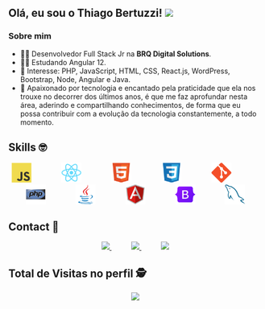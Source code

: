 ## Olá, eu sou o Thiago Bertuzzi! <img src="https://raw.githubusercontent.com/iampavangandhi/iampavangandhi/master/gifs/Hi.gif" width="30px"></h2>

### Sobre mim

- 👨‍💻 Desenvolvedor Full Stack Jr na **BRQ Digital Solutions**.
- 👨‍🎓 Estudando Angular 12.
- 🎯 Interesse: PHP, JavaScript, HTML, CSS, React.js, WordPress, Bootstrap, Node, Angular e Java.
- 🦊 Apaixonado por tecnologia e encantado pela praticidade que ela nos trouxe no decorrer dos últimos anos, é que me faz aprofundar nesta área, aderindo e compartilhando conhecimentos, de forma que eu possa contribuir com a evolução da tecnologia constantemente, a todo momento.

## Skills :nerd_face:
<p align="center">
    <img height="40" src="https://raw.githubusercontent.com/devicons/devicon/master/icons/javascript/javascript-original.svg">
    &nbsp;&nbsp;&nbsp;&nbsp;&nbsp;&nbsp;&nbsp;&nbsp;&nbsp;&nbsp;&nbsp;&nbsp;&nbsp;
    <img height="40" src="https://raw.githubusercontent.com/devicons/devicon/master/icons/react/react-original.svg">
    &nbsp;&nbsp;&nbsp;&nbsp;&nbsp;&nbsp;&nbsp;&nbsp;&nbsp;&nbsp;&nbsp;&nbsp;&nbsp;
    <img height="40" src="https://raw.githubusercontent.com/devicons/devicon/master/icons/html5/html5-original.svg">
    &nbsp;&nbsp;&nbsp;&nbsp;&nbsp;&nbsp;&nbsp;&nbsp;&nbsp;&nbsp;&nbsp;&nbsp;&nbsp;
    <img height="40" src="https://raw.githubusercontent.com/devicons/devicon/master/icons/css3/css3-original.svg">
    &nbsp;&nbsp;&nbsp;&nbsp;&nbsp;&nbsp;&nbsp;&nbsp;&nbsp;&nbsp;&nbsp;&nbsp;&nbsp;
    <img height="40" src="https://raw.githubusercontent.com/devicons/devicon/master/icons/git/git-original.svg">
    &nbsp;&nbsp;&nbsp;&nbsp;&nbsp;&nbsp;&nbsp;&nbsp;&nbsp;&nbsp;&nbsp;&nbsp;&nbsp;
    <img height="40" src="https://raw.githubusercontent.com/devicons/devicon/master/icons/php/php-original.svg">
    &nbsp;&nbsp;&nbsp;&nbsp;&nbsp;&nbsp;&nbsp;&nbsp;&nbsp;&nbsp;&nbsp;&nbsp;&nbsp;
    <img height="40" src="https://raw.githubusercontent.com/devicons/devicon/master/icons/java/java-original.svg">
    &nbsp;&nbsp;&nbsp;&nbsp;&nbsp;&nbsp;&nbsp;&nbsp;&nbsp;&nbsp;&nbsp;&nbsp;&nbsp;
    <img height="40" src="https://raw.githubusercontent.com/devicons/devicon/master/icons/angularjs/angularjs-original.svg">
    &nbsp;&nbsp;&nbsp;&nbsp;&nbsp;&nbsp;&nbsp;&nbsp;&nbsp;&nbsp;&nbsp;&nbsp;&nbsp;
    <img height="40" src="https://raw.githubusercontent.com/devicons/devicon/master/icons/bootstrap/bootstrap-original.svg">
     &nbsp;&nbsp;&nbsp;&nbsp;&nbsp;&nbsp;&nbsp;&nbsp;&nbsp;&nbsp;&nbsp;&nbsp;&nbsp;
    <img height="40" src="https://raw.githubusercontent.com/devicons/devicon/master/icons/mysql/mysql-original.svg">
    
</p>

## Contact :iphone:

<p align="center">
    <a href="https://github.com/ThiagoBertuzzi">
        <img  src="https://img.shields.io/badge/github-%23100000.svg?&style=for-the-badge&logo=github&logoColor=white&link=mailto:https://github.com/ThiagoBertuzzi">
    </a>
    &nbsp;&nbsp;&nbsp;&nbsp;&nbsp;&nbsp;&nbsp;&nbsp;&nbsp;
    <a href="mailto:thi.ago0809@hotmail.com">
        <img src="https://img.shields.io/badge/outlook-%230077B5.svg?&style=for-the-badge&logo=outlok&logoColor=white&link=mailto:https://www.linkedin.com/in/thiago-bertuzzi-6b3783150/">
    </a>
    &nbsp;&nbsp;&nbsp;&nbsp;&nbsp;&nbsp;&nbsp;&nbsp;&nbsp;
    <a href="https://www.linkedin.com/in/thiago-bertuzzi-6b3783150">
        <img src="https://img.shields.io/badge/linkedin-%230077B5.svg?&style=for-the-badge&logo=linkedin&logoColor=white&link=mailto:https://www.linkedin.com/in/thiago-bertuzzi-6b3783150/">
    </a>
</p>

<p align="center"> 

 ## Total de Visitas no perfil :detective: <br>
 <p align="center"> 
   <img alingn="center" src="https://profile-counter.glitch.me/ThiagoBertuzzi/count.svg" />
 </p>

</p>
